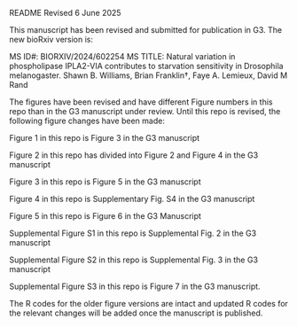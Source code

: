 README Revised 6 June 2025

This manuscript has been revised and submitted for publication in G3. The new bioRxiv version is: 

MS ID#: BIORXIV/2024/602254
MS TITLE: Natural variation in phospholipase IPLA2-VIA contributes to starvation sensitivity in Drosophila melanogaster.
Shawn B. Williams, Brian Franklin†, Faye A. Lemieux, David M Rand

The figures have been revised and have different Figure numbers in this repo than in the G3 manuscript under review. Until this repo is revised, the following figure changes have been made:

Figure 1 in this repo is Figure 3 in the G3 manuscript

Figure 2 in this repo has divided into Figure 2 and Figure 4 in the G3 manuscript

Figure 3 in this repo is Figure 5 in the G3 manuscript

Figure 4 in this repo is Supplementary Fig. S4 in the G3 manuscript

Figure 5 in this repo is Figure 6 in the G3 Manuscript

Supplemental Figure S1 in this repo is Supplemental Fig. 2 in the G3 manuscript

Supplemental Figure S2 in this repo is Supplemental Fig. 3 in the G3 manuscript

Supplemental Figure S3 in this repo is Figure 7 in the G3 manuscript.

The R codes for the older figure versions are intact and updated R codes for the relevant changes will be added once the manuscript is published.


